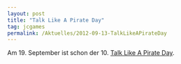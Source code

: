 ```yaml
---
layout: post
title: "Talk Like A Pirate Day"
tag: jcgames
permalink: /Aktuelles/2012-09-13-TalkLikeAPirateDay
---
```




Am 19. September ist schon der 10. [Talk Like A Pirate Day](http://www.talklikeapirate.com/piratehome.html).


